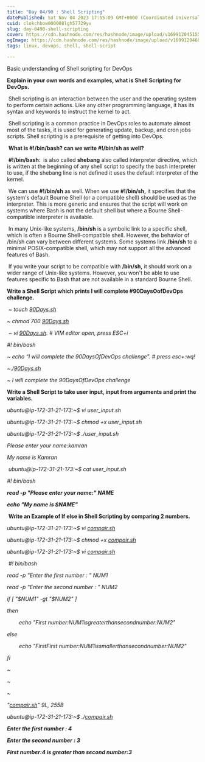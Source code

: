 ```yaml
---
title: "Day 04/90 : Shell Scripting"
datePublished: Sat Nov 04 2023 17:55:09 GMT+0000 (Coordinated Universal Time)
cuid: clokchbow000008lgh57729yv
slug: day-0490-shell-scripting
cover: https://cdn.hashnode.com/res/hashnode/image/upload/v1699120451559/994bf895-91e6-478e-9fce-519f24e9b600.webp
ogImage: https://cdn.hashnode.com/res/hashnode/image/upload/v1699120468161/36d518fc-eb69-4fd1-ab37-e64db5d89244.webp
tags: linux, devops, shell, shell-script

---
```


Basic understanding of Shell scripting for DevOps

**Explain in your own words and examples, what is Shell Scripting for DevOps.**

 Shell scripting is an interaction between the user and the operating system to perform certain actions. Like any other programming language, it has its syntax and keywords to instruct the kernel to act.

 Shell scripting is a common practice in DevOps roles to automate almost most of the tasks, it is used for generating update, backup, and cron jobs scripts. Shell scripting is a prerequisite of getting into DevOps.

 **What is #!/bin/bash? can we write #!/bin/sh as well?**

 **#!/bin/bash**:  is also called **shebang** also called interpreter directive, which is written at the beginning of any shell script to specify the bash interpreter to use, if the shebang line is not defined it uses the default interpreter of the kernel.

 We can use **#!/bin/sh** as well. When we use **#!/bin/sh,** it specifies that the system's default Bourne Shell (or a compatible shell) should be used as the interpreter. This is more generic and ensures that the script will work on systems where Bash is not the default shell but where a Bourne Shell-compatible interpreter is available.

 In many Unix-like systems, **/bin/sh** is a symbolic link to a specific shell, which is often a Bourne Shell-compatible shell. However, the behavior of /bin/sh can vary between different systems. Some systems link **/bin/sh** to a minimal POSIX-compatible shell, which may not support all the advanced features of Bash.

 If you write your script to be compatible with **/bin/sh,** it should work on a wider range of Unix-like systems. However, you won't be able to use features specific to Bash that are not available in a standard Bourne Shell.

**Write a Shell Script which prints I will complete #90DaysOofDevOps challenge.**

 *~ touch* [*90Days.sh*](http://90Days.sh)

*~ chmod 700* [*90Days.sh*](http://90Days.sh)

 *~ vi* [*90Days.sh*](http://90Days.sh)*. # VIM editor open, press ESC+i*

*#! bin/bash*

*~ echo “I will complete the 90DaysOfDevOps challenge”. # press esc+:wq!*

*~./*[*90Days.sh*](http://90Days.sh)

*~ I will complete the 90DaysOfDevOps challenge*

**Write a Shell Script to take user input, input from arguments and print the variables.**

*ubuntu@ip-172-31-21-173:~$ vi user\_input.sh*

*ubuntu@ip-172-31-21-173:~$ chmod +x user\_input.sh*

*ubuntu@ip-172-31-21-173:~$ ./user\_input.sh*

*Please enter your name:kamran*

*My name is Kamran*

 *ubuntu@ip-172-31-21-173:~$ cat user\_input.sh*

*#! bin/bash*

***read -p "Please enter your name:" NAME***

***echo "My name is $NAME"***

 **Write an Example of If else in Shell Scripting by comparing 2 numbers.**

*ubuntu@ip-172-31-21-173:~$ vi* [*compair.sh*](http://compair.sh)

*ubuntu@ip-172-31-21-173:~$ chmod +x* [*compair.sh*](http://compair.sh)

*ubuntu@ip-172-31-21-173:~$ vi* [*compair.sh*](http://compair.sh)

 *#! bin/bash*

*read -p "Enter the first number : " NUM1*

*read -p "Enter the second number : " NUM2*

*if \[ "$NUM1" -gt "$NUM2" \]*

*then*

        *echo "First number:$NUM1 is greater than second number:$NUM2"*

*else*

        *echo "FirstFirst number:$NUM1 is smaller than second number:$NUM2"*

*fi*

*~*                                                                                                       

*~*                                                                                                       

*~*                                                                                                       

*"*[*compair.sh*](http://compair.sh)*" 9L, 255B*  

*ubuntu@ip-172-31-21-173:~$ ./*[*compair.sh*](http://compair.sh)

***Enter the first number : 4***

***Enter the second number : 3***

***First number:4 is greater than second number:3***